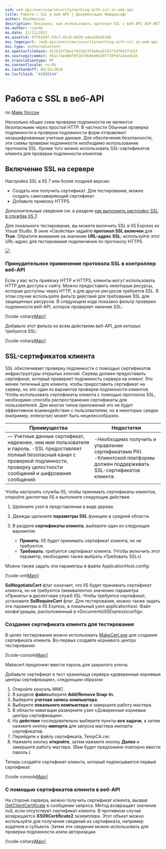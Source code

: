 ```yaml
---
uid: web-api/overview/security/working-with-ssl-in-web-api
title: Работа с SSL в веб-API | Документация Майкрософт
author: MikeWasson
description: Показано, как использовать протокол SSL с веб-API ASP.NET, в том числе с использованием SSL-сертификатов клиента.
ms.author: riande
ms.date: 12/12/2012
ms.assetid: 97f6164f-59cf-45c0-b820-e4aa29b45396
msc.legacyurl: /web-api/overview/security/working-with-ssl-in-web-api
msc.type: authoredcontent
ms.openlocfilehash: b11b35f58a1f033423f5e6ea5f5373df0d1fcb5f
ms.sourcegitcommit: 45ac74e400f9f2b7dbded66297730f6f14a4eb25
ms.translationtype: MT
ms.contentlocale: ru-RU
ms.lasthandoff: 08/16/2018
ms.locfileid: "41828144"
---
```

<a name="working-with-ssl-in-web-api"></a>Работа с SSL в веб-API
====================
по [Майк Уоссон](https://github.com/MikeWasson)

Несколько общих схем проверки подлинности не являются безопасными через простой HTTP. В частности Обычная проверка подлинности и проверки подлинности форм отправляют незашифрованные учетные данные. Для обеспечения безопасности, эти схемы проверки подлинности *необходимо* использование протокола SSL. Кроме того можно использовать SSL-сертификатов клиента для проверки подлинности клиентов.

## <a name="enabling-ssl-on-the-server"></a>Включение SSL на сервере

Настройка SSL в IIS 7 или более поздней версии:

- Создать или получить сертификат. Для тестирования, можно создать самозаверяющий сертификат.
- Добавьте привязку HTTPS.

Дополнительные сведения см. в разделе [как выполнить настройку SSL в службах IIS 7](https://www.iis.net/learn/manage/configuring-security/how-to-set-up-ssl-on-iis).

Для локального тестирования, вы можете включить SSL в IIS Express из Visual Studio. В окне «Свойства» задайте **протокол SSL включен** для **True**. Обратите внимание на значение **URL-адрес SSL**; используйте этот URL-адрес для тестирования подключения по протоколу HTTPS.

![](working-with-ssl-in-web-api/_static/image1.png)

### <a name="enforcing-ssl-in-a-web-api-controller"></a>Принудительное применение протокола SSL в контроллер веб-API

Если у вас есть привязку HTTP и HTTPS, клиенты могут использовать HTTP для доступа к сайту. Можно предоставить некоторые ресурсы, которые доступны через HTTP, а для других ресурсов требуется SSL. В этом случае используйте фильтр действий для требования SSL для защищенных ресурсов. В следующем коде показано фильтр проверки подлинности веб-API, которое проверяет наличие SSL:

[!code-csharp[Main](working-with-ssl-in-web-api/samples/sample1.cs)]

Добавьте этот фильтр ко всем действиям веб-API, для которых требуется SSL:

[!code-csharp[Main](working-with-ssl-in-web-api/samples/sample2.cs)]

## <a name="ssl-client-certificates"></a>SSL-сертификатов клиента

SSL обеспечивает проверку подлинности с помощью сертификатов инфраструктуры открытых ключей. Сервер должен предоставить сертификат, который проверяет подлинность сервера на клиент. Это менее типичный для клиента, чтобы предоставить сертификат на сервер, но это один из вариантов проверки подлинности клиентов. Чтобы использовать сертификаты клиента с помощью протокола SSL, необходимо способа распространения сертификаты для пользователей. Для многих типов приложений это не будет эффективное взаимодействие с пользователем, но в некоторых средах (например, enterprise) может быть нецелесообразно.

| Преимущества | Недостатки |
| --- | --- |
| — Учетные данные сертификат, надежнее, чем имя пользователя и пароль. -SSL предоставляет полный безопасный канал с проверкой подлинности, проверку целостности сообщений и шифрования сообщений. | -Необходимо получить и управление сертификатами PKI. -Клиентской платформы должен поддерживать SSL-сертификатов клиента. |

Чтобы настроить службы IIS, чтобы принимать сертификаты клиентов, откройте диспетчер IIS и выполните следующие действия:

1. Щелкните узел в представлении в виде дерева.
2. Дважды щелкните **параметры SSL** функцию в средней области.
3. В разделе **сертификаты клиента**, выберите один из следующих вариантов: 

    - **Принять**: IIS будет принимать сертификат клиента, но не требуются.
    - **Требовать**: требуется сертификат клиента. (Чтобы включить этот параметр, необходимо также выбрать «Требовать SSL»)

Можно также задать эти параметры в файле ApplicationHost.config:

[!code-xml[Main](working-with-ssl-in-web-api/samples/sample3.xml)]

**SslNegotiateCert** флаг означает, что IIS будет принимать сертификат клиента, но не требуются (эквивалентно значению параметра «Принять» в диспетчере служб IIS). Чтобы требуется сертификат, установите **SslRequireCert** флаг. Для тестирования, можно также задать эти параметры в IIS Express, в локальный узел applicationhost. Файл конфигурации, расположенный в «Documents\IISExpress\config».

### <a name="creating-a-client-certificate-for-testing"></a>Создание сертификата клиента для тестирования

В целях тестирования можно использовать [MakeCert.exe](https://msdn.microsoft.com/library/bfsktky3.aspx) для создания сертификата клиента. Во-первых создайте корневого центра тестирования:

[!code-console[Main](working-with-ssl-in-web-api/samples/sample4.cmd)]

Makecert предложит ввести пароль для закрытого ключа.

Добавьте сертификат в тест хранилища сервера «доверенные корневые центры сертификации», следующим образом:

1. Откройте консоль MMC.
2. В разделе **файл**выберите **Add/Remove Snap-In**.
3. Выберите **учетная запись компьютера**.
4. Выберите **локального компьютера** и завершите работу мастера.
5. В области навигации разверните узел «Доверенные корневые центры сертификации».
6. На **действие** последовательно выберите пункты **все задачи**, а затем нажмите кнопку **импорта** для запуска мастера импорта сертификатов.
7. Перейдите к файлу сертификата, TempCA.cer.
8. Нажмите кнопку **откройте**, затем нажмите кнопку **Далее** и завершите работу мастера. (Вам будет предложено повторно ввести пароль.)

Теперь создайте сертификат клиента, который подписывается первый сертификат:

[!code-console[Main](working-with-ssl-in-web-api/samples/sample5.cmd)]

### <a name="using-client-certificates-in-web-api"></a>С помощью сертификатов клиента в веб-API

На стороне сервера, можно получить сертификат клиента, вызвав [GetClientCertificate](https://msdn.microsoft.com/library/system.net.http.httprequestmessageextensions.getclientcertificate.aspx) в сообщении запроса. Метод возвращает значение null, если отсутствует сертификат клиента. В противном случае возвращается **X509Certificate2** экземпляра. Этот объект можно используйте для получения сведений из сертификата, например издателя и субъекта. Затем эти сведения можно использовать для проверки подлинности и/или авторизации.

[!code-csharp[Main](working-with-ssl-in-web-api/samples/sample6.cs)]
